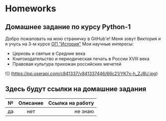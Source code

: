 # Homeworks
## Домашнее задание по курсу Python-1 
Добро пожаловать на мою страничку в GitHub'е! 
Меня зовут Виктория и я учусь на 3-м курсе [ОП "История"](https://www.hse.ru/ba/hist/) 
Мои научные интересы: 
* Церковь и святые в Средние века
* Книгоиздательство и периодическая печать в России XVIII века 
* Правовая культура прихожан российских мечетей

![]
(https://pp.userapi.com/c841337/v841337446/66c21/YK7x-h_ZJ8U.jpg)

## Здесь будут ссылки на домашние задания

| № | Описание | Ссылка на работу |
|---|:---:|---:
| да | нет | не знаю |
